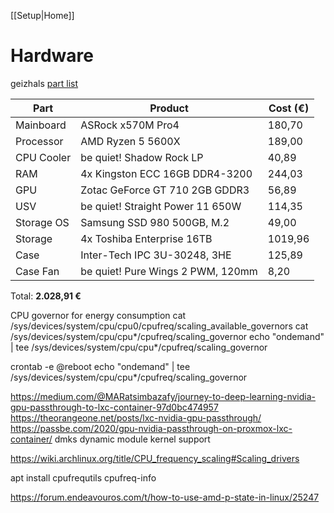 [[Setup|Home]]
# Hardware

geizhals [part list](https://geizhals.de/wishlists/2659082)

 | Part       | Product                           | Cost (€) |
 | ---------- | --------------------------------- | -------- |
 | Mainboard  | ASRock x570M Pro4                 | 180,70   |
 | Processor  | AMD Ryzen 5 5600X                 | 189,00   |
 | CPU Cooler | be quiet! Shadow Rock LP          | 40,89    |
 | RAM        | 4x Kingston ECC 16GB DDR4-3200    | 244,03   |
 | GPU        | Zotac GeForce GT 710 2GB GDDR3    | 56,89    |
 | USV        | be quiet! Straight Power 11 650W  | 114,35   |
 | Storage OS | Samsung SSD 980 500GB, M.2        | 49,00    |
 | Storage    | 4x Toshiba Enterprise 16TB        | 1019,96  |
 | Case       | Inter-Tech IPC 3U-30248, 3HE      | 125,89   |
 | Case Fan   | be quiet! Pure Wings 2 PWM, 120mm | 8,20     |

Total: **2.028,91 €**


CPU governor for energy consumption
cat  /sys/devices/system/cpu/cpu0/cpufreq/scaling_available_governors
cat /sys/devices/system/cpu/cpu*/cpufreq/scaling_governor
echo "ondemand" | tee /sys/devices/system/cpu/cpu*/cpufreq/scaling_governor

crontab -e
@reboot echo "ondemand" | tee /sys/devices/system/cpu/cpu*/cpufreq/scaling_governor

https://medium.com/@MARatsimbazafy/journey-to-deep-learning-nvidia-gpu-passthrough-to-lxc-container-97d0bc474957
https://theorangeone.net/posts/lxc-nvidia-gpu-passthrough/
https://passbe.com/2020/gpu-nvidia-passthrough-on-proxmox-lxc-container/
dmks
dynamic module kernel support

https://wiki.archlinux.org/title/CPU_frequency_scaling#Scaling_drivers

apt install cpufrequtils
cpufreq-info

https://forum.endeavouros.com/t/how-to-use-amd-p-state-in-linux/25247